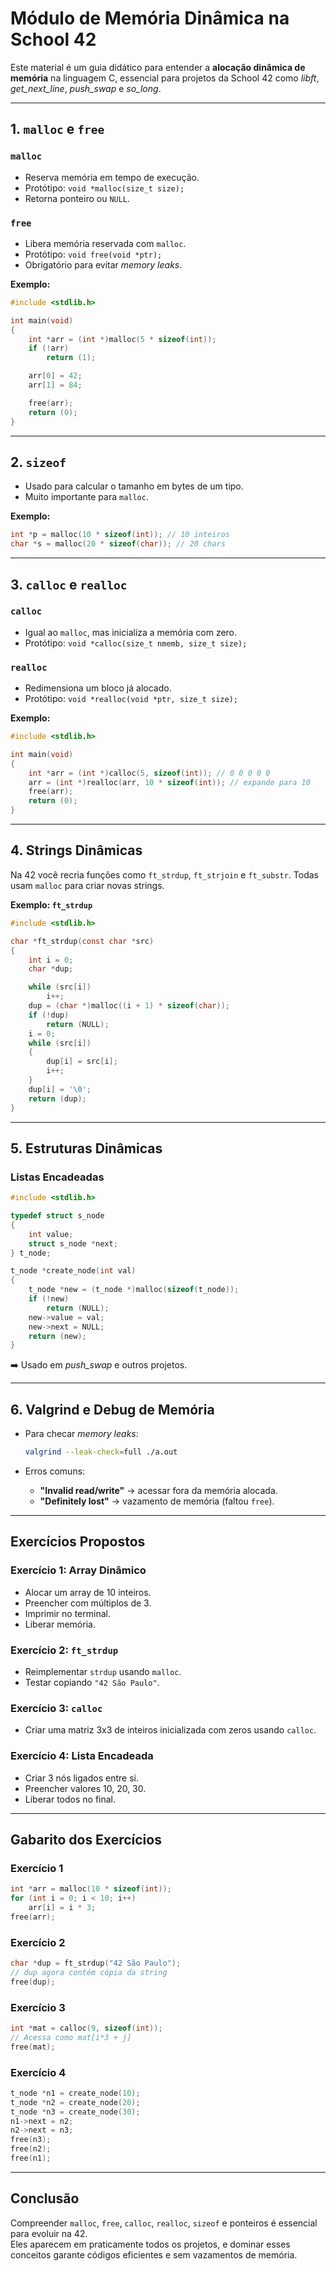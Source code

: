 # Módulo de Memória Dinâmica na School 42

Este material é um guia didático para entender a **alocação dinâmica de
memória** na linguagem C, essencial para projetos da School 42 como
*libft*, *get_next_line*, *push_swap* e *so_long*.

------------------------------------------------------------------------

## 1. `malloc` e `free`

### `malloc`

-   Reserva memória em tempo de execução.
-   Protótipo: `void *malloc(size_t size);`
-   Retorna ponteiro ou `NULL`.

### `free`

-   Libera memória reservada com `malloc`.
-   Protótipo: `void free(void *ptr);`
-   Obrigatório para evitar *memory leaks*.

**Exemplo:**

``` c
#include <stdlib.h>

int main(void)
{
    int *arr = (int *)malloc(5 * sizeof(int));
    if (!arr)
        return (1);

    arr[0] = 42;
    arr[1] = 84;

    free(arr);
    return (0);
}
```

------------------------------------------------------------------------

## 2. `sizeof`

-   Usado para calcular o tamanho em bytes de um tipo.
-   Muito importante para `malloc`.

**Exemplo:**

``` c
int *p = malloc(10 * sizeof(int)); // 10 inteiros
char *s = malloc(20 * sizeof(char)); // 20 chars
```

------------------------------------------------------------------------

## 3. `calloc` e `realloc`

### `calloc`

-   Igual ao `malloc`, mas inicializa a memória com zero.
-   Protótipo: `void *calloc(size_t nmemb, size_t size);`

### `realloc`

-   Redimensiona um bloco já alocado.
-   Protótipo: `void *realloc(void *ptr, size_t size);`

**Exemplo:**

``` c
#include <stdlib.h>

int main(void)
{
    int *arr = (int *)calloc(5, sizeof(int)); // 0 0 0 0 0
    arr = (int *)realloc(arr, 10 * sizeof(int)); // expande para 10
    free(arr);
    return (0);
}
```

------------------------------------------------------------------------

## 4. Strings Dinâmicas

Na 42 você recria funções como `ft_strdup`, `ft_strjoin` e `ft_substr`.
Todas usam `malloc` para criar novas strings.

**Exemplo: `ft_strdup`**

``` c
#include <stdlib.h>

char *ft_strdup(const char *src)
{
    int i = 0;
    char *dup;

    while (src[i])
        i++;
    dup = (char *)malloc((i + 1) * sizeof(char));
    if (!dup)
        return (NULL);
    i = 0;
    while (src[i])
    {
        dup[i] = src[i];
        i++;
    }
    dup[i] = '\0';
    return (dup);
}
```

------------------------------------------------------------------------

## 5. Estruturas Dinâmicas

### Listas Encadeadas

``` c
#include <stdlib.h>

typedef struct s_node
{
    int value;
    struct s_node *next;
} t_node;

t_node *create_node(int val)
{
    t_node *new = (t_node *)malloc(sizeof(t_node));
    if (!new)
        return (NULL);
    new->value = val;
    new->next = NULL;
    return (new);
}
```

➡️ Usado em *push_swap* e outros projetos.

------------------------------------------------------------------------

## 6. Valgrind e Debug de Memória

-   Para checar *memory leaks*:

    ``` sh
    valgrind --leak-check=full ./a.out
    ```

-   Erros comuns:

    -   **"Invalid read/write"** → acessar fora da memória alocada.
    -   **"Definitely lost"** → vazamento de memória (faltou `free`).

------------------------------------------------------------------------

## Exercícios Propostos

### Exercício 1: Array Dinâmico

-   Alocar um array de 10 inteiros.
-   Preencher com múltiplos de 3.
-   Imprimir no terminal.
-   Liberar memória.

### Exercício 2: `ft_strdup`

-   Reimplementar `strdup` usando `malloc`.
-   Testar copiando `"42 São Paulo"`.

### Exercício 3: `calloc`

-   Criar uma matriz 3x3 de inteiros inicializada com zeros usando
    `calloc`.

### Exercício 4: Lista Encadeada

-   Criar 3 nós ligados entre si.
-   Preencher valores 10, 20, 30.
-   Liberar todos no final.

------------------------------------------------------------------------

## Gabarito dos Exercícios

### Exercício 1

``` c
int *arr = malloc(10 * sizeof(int));
for (int i = 0; i < 10; i++)
    arr[i] = i * 3;
free(arr);
```

### Exercício 2

``` c
char *dup = ft_strdup("42 São Paulo");
// dup agora contém cópia da string
free(dup);
```

### Exercício 3

``` c
int *mat = calloc(9, sizeof(int));
// Acessa como mat[i*3 + j]
free(mat);
```

### Exercício 4

``` c
t_node *n1 = create_node(10);
t_node *n2 = create_node(20);
t_node *n3 = create_node(30);
n1->next = n2;
n2->next = n3;
free(n3);
free(n2);
free(n1);
```

------------------------------------------------------------------------

## Conclusão

Compreender `malloc`, `free`, `calloc`, `realloc`, `sizeof` e ponteiros
é essencial para evoluir na 42.\
Eles aparecem em praticamente todos os projetos, e dominar esses
conceitos garante códigos eficientes e sem vazamentos de memória.
